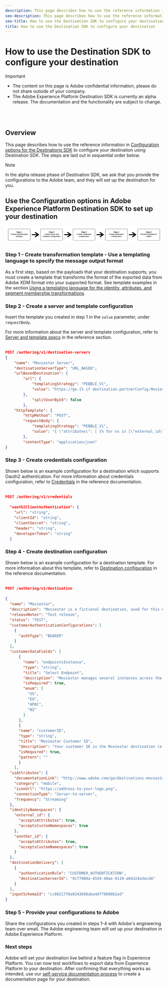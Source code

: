 ```yaml
---
description: This page describes how to use the reference information in Configuration options for the Destinations SDK to configure your destination using Destination SDK.
seo-description: This page describes how to use the reference information in Configuration options for the Destinations SDK to configure your destination using Destination SDK.
seo-title: How to use the Destination SDK to configure your destination
title: How to use the Destination SDK to configure your destination
---
```


# How to use the Destination SDK to configure your destination


>[!IMPORTANT]
>
>* The content on this page is Adobe confidential information, please do not share outside of your company.
>* The Adobe Experience Platform Destination SDK is currently an alpha release. The documentation and the functionality are subject to change.

<br>&nbsp;

## Overview 

This page describes how to use the reference information in [Configuration options for the Destinations SDK](/help/configuration-options.md) to configure your destination using Destination SDK. The steps are laid out in sequential order below.

>[!NOTE]
>
>In the alpha release phase of Destination SDK, we ask that you provide the configurations to the Adobe team, and they will set up the destination for you.


## Use the Configuration options in Adobe Experience Platform Destination SDK to set up your destination

![Illustrated steps of using the Destination SDK endpoints](/help/assets/destination-sdk-steps.png)

### Step 1 -  Create transformation template - Use a templating language to specify the message output format

As a first step, based on the payloads that your destination supports, you must create a template that transforms the format of the exported data from Adobe XDM format into your supported format. See template examples in the section [Using a templating language for the identity, attributes, and segment membership transformations](/help/message-format.md#using-templating).

### Step 2 - Create a server and template configuration

Insert the template you created in step 1 in the `value` parameter, under `requestBody`.

For more information about the server and template configuration, refer to [Server and template specs](/help/configuration-options.md#server-and-template) in the reference section.


```json

POST /authoring/v1/destination-servers
{
    "name": "Moviestar Server",
    "destinationServerType": "URL_BASED",
    "urlBasedDestination": {
        "url": {
            "templatingStrategy": "PEBBLE_V1",
            "value": "https://go.{% if destination.partnerConfig.Moviestar_region == \"US\" %}Moviestar.com{% else %}Moviestar.eu{% endif%}"
        },
            "splitUserById": false
        },
    "httpTemplate": {
        "httpMethod": "POST",
        "requestBody": {
            "templatingStrategy": "PEBBLE_V1",
            "value": "{ \"attributes\": [ {% for ns in [\"external_id\", \"yourdestination_id\"] %} {% if input.profile.identityMap[ns] is not empty and first_namespace_encountered %} , {% endif %} {% set first_namespace_encountered = true %} {% for identity in input.profile.identityMap[ns]%} { \"{{ ns }}\": \"{{ identity.id }}\" {% if input.profile.segmentMembership.ups is not empty %} , \"AEPSegments\": { \"add\": [ {% for segment in input.profile.segmentMembership.ups %} {% if segment.value.status == \"realized\" or segment.value.status == \"existing\" %} {% if added_segment_found %} , {% endif %} {% set added_segment_found = true %} \"{{ destination.segmentAliases[segment.key] }}\" {% endif %} {% endfor %} ], \"remove\": [ {% for segment in input.profile.segmentMembership.ups %} {% if segment.value.status == \"exited\" %} {% if removed_segment_found %} , {% endif %} {% set removed_segment_found = true %} \"{{ destination.segmentAliases[segment.key] }}\" {% endif %} {% endfor %} ] } {% set removed_segment_found = false %} {% set added_segment_found = false %} {% endif %} {% if input.profile.attributes is not empty %} , {% endif %} {% for attribute in input.profile.attributes %} \"{{ attribute.key }}\": {% if attribute.value is empty %} null {% else %} \"{{ attribute.value.value }}\" {% endif %} {% if not loop.last%} , {% endif %} {% endfor %} } {% if not loop.last %} , {% endif %} {% endfor %} {% endfor %} ] }"
        },
        "contentType": "application/json"
}

```


### Step 3 - Create credentials configuration

Shown below is an example configuration for a destination which supports Oauth2 authentication. For more information about credentials configuration, refer to [Credentials](/help/configuration-options.md#credentials) in the reference documentation.

```json

POST /authoring/v1/credentials

  "oauth2ClientAuthentication": {
    "url": "string",
    "clientId": "string",
    "clientSecret": "string",
    "header": "string",
    "developerToken": "string"
  }

```

### Step 4 - Create destination configuration

Shown below is an example configuration for a destination template. For more information about this template, refer to [Destination configuration](/help/configuration-options.md#destination-configuration) in the reference documentation. 

```json

POST /authoring/v1/destination
 
{
  "name": "Moviestar",
  "description": "Moviestar is a fictional destination, used for this example.",
  "releaseNotes": "Test release",
  "status": "TEST",
  "customerAuthenticationConfigurations": [
    {
      "authType": "BEARER"
    }
  ],
  "customerDataFields": [
      {
        "name": "endpointsInstance",
        "type": "string",
        "title": "Select Endpoint",
        "description": "Moviestar manages several instances across the globe for REST endpoints that our customers are provisioned for. Select your endpoint in the dropdown list.",
        "isRequired": true,
        "enum": [
          "US",
          "EU",
          "APAC",
          "NZ"
        ]
      },
      {
      "name": "customerID",
      "type": "string",
      "title": "Moviestar Customer ID",
      "description": "Your customer ID in the Moviestar destination (e.g. abcdef).",
      "isRequired": true,
      "pattern": ""
      }
    ],
  "uiAttributes": {
    "documentationLink": "http://www.adobe.com/go/destinations-moviestar-en",
    "category": "mobile",
    "iconUrl": "https://address-to-your-logo.png",
    "connectionType": "Server-to-server",
    "frequency": "Streaming"
  },
  "identityNamespaces": {
    "external_id": {
      "acceptsAttributes": true,
      "acceptsCustomNamespaces": true
    },
    "another_id": {
      "acceptsAttributes": true,
      "acceptsCustomNamespaces": true
    }
  },
  "destinationDelivery": [
    {
      "authenticationRule": "CUSTOMER_AUTHENTICATION",
      "destinationServerId": "9c77000a-4559-40ae-9119-a04324a3ecd4"
    }
  ],
  "inputSchemaId": "cc8621770a9243b98aba4df79898b1ed"
}

```

### Step 5 - Provide your configurations to Adobe

Share the configurations you created in steps 1-4 with Adobe's engineering team over email. The Adobe engineering team will set up your destination in Adobe Experience Platform.

### Next steps

Adobe will set your destination live behind a feature flag in Experience Platform. You can now test workflows to export data from Experience Platform to your destination. After confirming that everything works as intended, use our [self-service documentation process](/help/docs-framework/documentation-instructions.md) to create a documentation page for your destination.